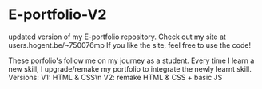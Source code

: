 # E-portfolio-V2

updated version of my E-portfolio repository.
Check out my site at users.hogent.be/~750076mp
If you like the site, feel free to use the code!

These porfolio's follow me on my journey as a student. Every time I learn a new skill, I upgrade/remake my portfolio to integrate the newly learnt skill.
Versions:
V1: HTML & CSS\n
V2: remake HTML & CSS + basic JS
